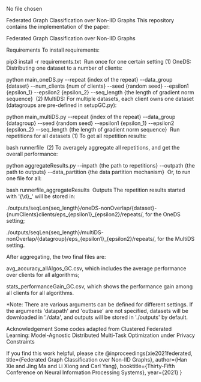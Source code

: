 
No file chosen

Federated Graph Classification over Non-IID Graphs
This repository contains the implementation of the paper:

Federated Graph Classification over Non-IID Graphs

Requirements
To install requirements:

pip3 install -r requirements.txt
​
Run once for one certain setting
(1) OneDS: Distributing one dataset to a number of clients:

python main_oneDS.py --repeat {index of the repeat} --data_group {dataset} --num_clients {num of clients} --seed {random seed}  --epsilon1 {epsilon_1} --epsilon2 {epsilon_2} --seq_length {the length of gradient norm sequence}
​
(2) MultiDS: For multiple datasets, each client owns one dataset (datagroups are pre-defined in setupGC.py):

python main_multiDS.py --repeat {index of the repeat} --data_group {datagroup} --seed {random seed} --epsilon1 {epsilon_1} --epsilon2 {epsilon_2} --seq_length {the length of gradient norm sequence}
​
Run repetitions for all datasets
(1) To get all repetition results:

bash runnerfile
​
(2) To averagely aggregate all repetitions, and get the overall performance:

python aggregateResults.py --inpath {the path to repetitions} --outpath {the path to outputs} --data_partition {the data partition mechanism}
​
Or, to run one file for all:

bash runnerfile_aggregateResults
​
Outputs
The repetition results started with '{\d}_' will be stored in:

./outputs/seqLen{seq_length}/oneDS-nonOverlap/{dataset}-{numClients}clients/eps_{epsilon1}_{epsilon2}/repeats/, for the OneDS setting;

./outputs/seqLen{seq_length}/multiDS-nonOverlap/{datagroup}/eps_{epsilon1}_{epsilon2}/repeats/, for the MultiDS setting.

After aggregating, the two final files are:

avg_accuracy_allAlgos_GC.csv, which includes the average performance over clients for all algorithms;

stats_performanceGain_GC.csv, which shows the performance gain among all clients for all algorithms.

*Note: There are various arguments can be defined for different settings. If the arguments 'datapath' and 'outbase' are not specified, datasets will be downloaded in './data', and outputs will be stored in './outputs' by default.

Acknowledgement
Some codes adapted from Clustered Federated Learning: Model-Agnostic Distributed Multi-Task Optimization under Privacy Constraints

If you find this work helpful, please cite
@inproceedings{xie2021federated,
      title={Federated Graph Classification over Non-IID Graphs}, 
      author={Han Xie and Jing Ma and Li Xiong and Carl Yang},
      booktitle={Thirty-Fifth Conference on Neural Information Processing Systems},
      year={2021}
}
​

